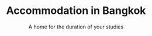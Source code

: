 ---
menu:
    main:
        name: Accommodation in Bangkok
        weight: 6
        parent: Courses
banner: apartment.jpg
title: Accommodation in Bangkok
subtitle: A home for the duration of your studies
textSection: |-
    People studying at RTL choose to stay in a variety of places. This includes hotels, renting a condominium and some long-term residents have even decided to buy a house or a condo in Thailand.

    Most people prefer to rent a condominium or a house because it is significantly cheaper than staying in a hotel or AirBnb. However, it can be difficult to find a furnished condominium to rent in Thailand if you are staying for less than a year or don't have a work permit.
    
    If you find it challenging to find a place to stay, do not hesitate to contact our partner real estate agent. She will help you to find a condominium or house that is suitable for your budget and within a reasonable distance from the school. Rental contracts are provided in English and Thai.

agentSectionTitle: How to find a home in Bangkok
agentText: |-
    ### Step 1
    Make a short list of what you want from your home:  a budget, when you want to move in, type of house, facilities you are interested in such as a gym, a sauna, a swimming pool, a helicopter pad and/or a co-working space and any services nearby such as a market, shopping mall or IMAX.
    ### Step 2
    Send your list to our partner Nuis on WhatsApp using [this link](https://line.me/ti/p/0k2_j2Cw2_) or on Line using [this link.](https://wa.me/66616424479)
    ### Step 3
    Nuis will start looking for a home for you and contact you with suggestions matching your criteria. You will be throwing a housewarming party in no time at all!
agents:
    - portrait: nuis.jpg
      name: Khun Nuis
      title: Helps people find homes
      phone: +66 61-642-4479
      line: https://line.me/ti/p/0k2_j2Cw2_
      whatsapp: https://wa.me/66616424479
housingExamples:
    - name: Condominium near Phahonyothin 34
      price: 12 500 - 17 000 baht / month
      images:
        - src: elio-condo-1.jpg
        - src: elio-condo-2.jpg
        - src: elio-condo-3.jpg
        - src: elio-condo-4.jpg
        - src: elio-condo-6.jpg
        - src: elio-condo-8.jpg
      features:
        - text: Completed in 2019
        - text: Size 24.71 m²
        - text: Fully furnished
        - text: Lift
        - text: Steam room
        - text: Swimming pool
        - text: Gym
        - text: Park
        - text: Guards
        - text: CCTV
        - text: Parking
        - text: Shuttle service
    - name: Condominium in Silom
      price: 35 000 - 40 000 baht / month
      images:
        - src: theaddress-1.jpg
        - src: theaddress-2.jpg
        - src: theaddress-3.jpg
        - src: theaddress-4.jpg
        - src: theaddress-5.jpg
        - src: theaddress-6.jpg
      features:
        - text: Completed in 2012
        - text: Size 46.5 m²
        - text: Fully furnished
        - text: 40 floors
        - text: Lift
        - text: Sauna
        - text: Swimming pool
        - text: Sky gym
        - text: Sky garden
        - text: Meeting room
        - text: Guards
        - text: CCTV
        - text: Parking
---